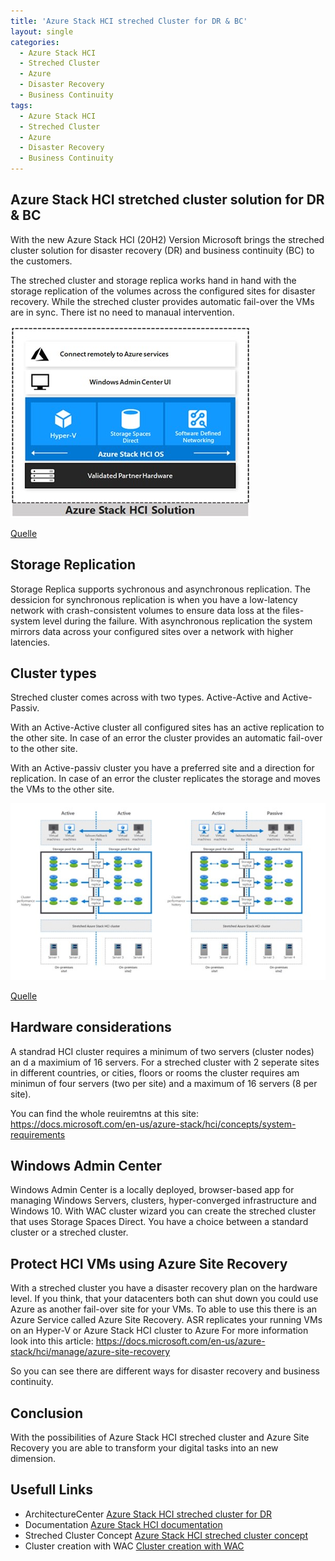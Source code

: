 ```yaml
---
title: 'Azure Stack HCI streched Cluster for DR & BC'
layout: single
categories:
  - Azure Stack HCI
  - Streched Cluster
  - Azure
  - Disaster Recovery
  - Business Continuity
tags:
  - Azure Stack HCI
  - Streched Cluster
  - Azure
  - Disaster Recovery
  - Business Continuity
---
```


## **Azure Stack HCI stretched cluster solution for DR & BC**

With the new Azure Stack HCI (20H2) Version Microsoft brings the streched cluster solution for disaster recovery (DR) and business continuity (BC) to the customers.

The streched cluster and storage replica works hand in hand with the storage replication of the volumes across the configured sites for disaster recovery. 
While the streched cluster provides automatic fail-over the VMs are in sync. There ist no need to manaual intervention.

![HCI Solution](/assets/images/HCISolution.jpg)

[Quelle](https://docs.microsoft.com/en-us/azure-stack/hci/overview)

## **Storage Replication**
Storage Replica supports sychronous and asynchronous replication. The dessicion for synchronous replication is when you have a low-latency network with crash-consistent
volumes to ensure data loss at the files-system level during the failure. With asynchronous replication the system mirrors data across your configured sites over a network
with higher latencies. 

## **Cluster types**
Streched cluster comes across with two types. Active-Active and Active-Passiv. 

With an Active-Active cluster all configured sites has an active replication to the other site. In case of an error the cluster provides an automatic fail-over to the other site.

With an Active-passiv cluster you have a preferred site and a direction for replication. In case of an error the cluster replicates the storage and moves the VMs to the other site. 

![cluster types](/assets/images/HCIClusterType.jpg)

[Quelle](https://docs.microsoft.com/en-us/azure/architecture/hybrid/azure-stack-hci-dr)

## **Hardware considerations**
A standrad HCI cluster requires a minimum of two servers (cluster nodes) an d a maximium of 16 servers. For a streched cluster with 2 seperate sites in different countries, or cities,
floors or rooms the cluster requires am minimun of four servers (two per site) and a maximum of 16 servers (8 per site). 

You can find the whole reuiremtns at this site: https://docs.microsoft.com/en-us/azure-stack/hci/concepts/system-requirements

## **Windows Admin Center**
Windows Admin Center is a locally deployed, browser-based app for managing Windows Servers, clusters, hyper-converged infrastructure and  Windows 10.
With WAC cluster wizard you can create the streched cluster that uses Storage Spaces Direct. You have a choice between a standard cluster or a streched cluster.

## **Protect HCI VMs using Azure Site Recovery**
With a streched cluster you have a disaster recovery plan on the hardware level. If you think, that your datacenters both can shut down you could use Azure as another fail-over site for your VMs.
To able to use this there is an Azure Service called Azure Site Recovery. ASR replicates your running VMs on an Hyper-V or Azure Stack HCI cluster to Azure
For more information look into this article: https://docs.microsoft.com/en-us/azure-stack/hci/manage/azure-site-recovery

So you can see there are different ways for disaster recovery and business continuity.

## **Conclusion**
With the possibilities of Azure Stack HCI streched cluster and Azure Site Recovery you are able to transform your digital tasks into an new dimension.

## **Usefull Links**

  * ArchitectureCenter [Azure Stack HCI streched cluster for DR](https://azure.microsoft.com/en-us/products/azure-stack/hci/hci-download/)
  * Documentation [Azure Stack HCI documentation](https://docs.microsoft.com/en-us/azure-stack/hci/)
  * Streched Cluster Concept [Azure Stack HCI streched cluster concept](https://docs.microsoft.com/en-us/azure-stack/hci/concepts/stretched-clusters)
  * Cluster creation with WAC [Cluster creation with WAC](https://docs.microsoft.com/en-us/azure-stack/hci/deploy/create-cluster)


